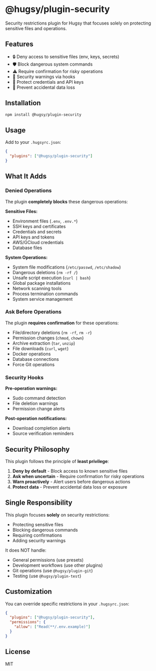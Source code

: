 # @hugsy/plugin-security

Security restrictions plugin for Hugsy that focuses solely on protecting sensitive files and operations.

## Features

- 🔒 Deny access to sensitive files (env, keys, secrets)
- 🛡️ Block dangerous system commands
- ⚠️ Require confirmation for risky operations
- 🚨 Security warnings via hooks
- 🔐 Protect credentials and API keys
- 🚫 Prevent accidental data loss

## Installation

```bash
npm install @hugsy/plugin-security
```

## Usage

Add to your `.hugsyrc.json`:

```json
{
  "plugins": ["@hugsy/plugin-security"]
}
```

## What It Adds

### Denied Operations

The plugin **completely blocks** these dangerous operations:

**Sensitive Files:**

- Environment files (`.env`, `.env.*`)
- SSH keys and certificates
- Credentials and secrets
- API keys and tokens
- AWS/GCloud credentials
- Database files

**System Operations:**

- System file modifications (`/etc/passwd`, `/etc/shadow`)
- Dangerous deletions (`rm -rf /`)
- Unsafe script execution (`curl | bash`)
- Global package installations
- Network scanning tools
- Process termination commands
- System service management

### Ask Before Operations

The plugin **requires confirmation** for these operations:

- File/directory deletions (`rm -rf`, `rm -r`)
- Permission changes (`chmod`, `chown`)
- Archive extraction (`tar`, `unzip`)
- File downloads (`curl`, `wget`)
- Docker operations
- Database connections
- Force Git operations

### Security Hooks

**Pre-operation warnings:**

- Sudo command detection
- File deletion warnings
- Permission change alerts

**Post-operation notifications:**

- Download completion alerts
- Source verification reminders

## Security Philosophy

This plugin follows the principle of **least privilege**:

1. **Deny by default** - Block access to known sensitive files
2. **Ask when uncertain** - Require confirmation for risky operations
3. **Warn proactively** - Alert users before dangerous actions
4. **Protect data** - Prevent accidental data loss or exposure

## Single Responsibility

This plugin focuses **solely** on security restrictions:

- Protecting sensitive files
- Blocking dangerous commands
- Requiring confirmations
- Adding security warnings

It does NOT handle:

- General permissions (use presets)
- Development workflows (use other plugins)
- Git operations (use `@hugsy/plugin-git`)
- Testing (use `@hugsy/plugin-test`)

## Customization

You can override specific restrictions in your `.hugsyrc.json`:

```json
{
  "plugins": ["@hugsy/plugin-security"],
  "permissions": {
    "allow": ["Read(**/.env.example)"]
  }
}
```

## License

MIT
